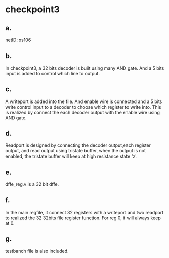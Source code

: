 # checkpoint3

## a. 
netID: xs106
## b. 
In checkpoint3, a 32 bits decoder is built using many AND gate. And a 5 bits input is added to control which line to output.
## c.
A writeport is added into the file. And enable wire is connected and a 5 bits write control input to a decoder to choose which register to write into. This is realized by connect the each decoder output with the enable wire using AND gate.
## d.
Readport is designed by connecting the decoder output,each register output, and read output using tristate buffer, when the output is not enabled, the tristate buffer will keep at high resistance state 'z'.
## e.
dffe_reg.v is a 32 bit dffe.
## f.
In the main regfile, it connect 32 registers with a writeport and two readport to realized the 32 32bits file register function. For reg 0, it will always keep at 0.
## g.
testbanch file is also included.
